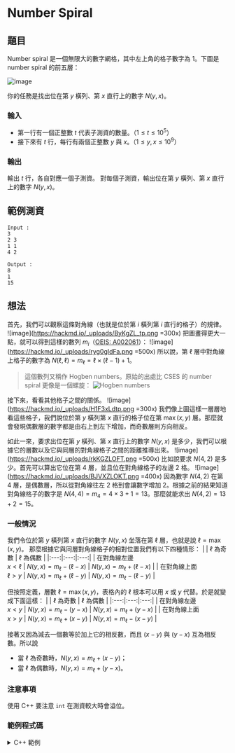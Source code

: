 Number Spiral
===

題目
---
Number spiral 是一個無限大的數字網格，其中左上角的格子數字為 $1$。下圖是 number spiral 的前五層：

![image](https://hackmd.io/_uploads/HyqlHfOK6.png)

你的任務是找出位在第 $y$ 橫列、第 $x$ 直行上的數字 $N(y,x)$。

### 輸入
- 第一行有一個正整數 $t$ 代表子測資的數量。（$1 \le t \le 10^5$）
- 接下來有 $t$ 行，每行有兩個正整數 $y$ 與 $x$。（$1 \le y, x \le 10^9$）

### 輸出
輸出 $t$ 行，各自對應一個子測資。
對每個子測資，輸出位在第 $y$ 橫列、第 $x$ 直行上的數字 $N(y,x)$。

範例測資
---
```
Input :
3
2 3
1 1
4 2

Output :
8
1
15
```

想法
---

首先，我們可以觀察這條對角線（也就是位於第 $i$ 橫列第 $i$ 直行的格子）的規律。
![image](https://hackmd.io/_uploads/ByKgZL_tp.png =300x)
把圖畫得更大一點，就可以得到這樣的數列 $m_i$（[OEIS: A002061](https://oeis.org/A002061)）：
![image](https://hackmd.io/_uploads/ryg0gIdFa.png =500x)
所以說，第 $\ell$ 層中對角線上格子的數字為 $N(\ell,\ell) = m_\ell = \ell \times (\ell - 1) + 1$。

> 這個數列又稱作 Hogben numbers。原始的出處比 CSES 的 number spiral 更像是一個螺旋：
> ![Hogben numbers](https://www.numbersaplenty.com/pics/hogben.png)

接下來，看看其他格子之間的關係。
![image](https://hackmd.io/_uploads/H1F3xLdtp.png =300x)
我們像上圖這樣一層層地看這些格子，我們說位於第 $y$ 橫列第 $x$ 直行的格子位在第 $\max(x, y)$ 層。那麼就會發現偶數層的數字都是由右上到左下增加，而奇數層則方向相反。

如此一來，要求出位在第 $y$ 橫列、第 $x$ 直行上的數字 $N(y,x)$ 是多少，我們可以根據它的層數以及它與同層的對角線格子之間的距離推導出來。
![image](https://hackmd.io/_uploads/rkKGZLOFT.png =500x)
比如說要求 $N(4,2)$ 是多少。首先可以算出它位在第 $4$ 層，並且位在對角線格子的左邊 $2$ 格。
![image](https://hackmd.io/_uploads/BJVXZLOKT.png =400x)
因為數字 $N(4,2)$ 在第 $4$ 層，是偶數層，所以從對角線往左 $2$ 格到會讓數字增加 $2$。根據之前的結果知道對角線格子的數字是 $N(4,4) = m_4 = 4 \times 3 + 1 = 13$。那麼就能求出 $N(4,2) = 13 + 2 = 15$。
<!--
![image](https://hackmd.io/_uploads/rk4NZIuYT.png =400x)
-->

### 一般情況
我們令位於第 $y$ 橫列第 $x$ 直行的數字 $N(y,x)$ 坐落在第 $\ell$ 層，也就是說 $\ell = \max(x,y)$。
那麼根據它與同層對角線格子的相對位置我們有以下四種情形：
| | $\ell$ 為奇數 | $\ell$ 為偶數 |
|:---:|:---:|:---:|
| 在對角線左邊 <br> $x < \ell$ | $N(y,x) = m_\ell - (\ell - x)$ | $N(y,x) = m_\ell + (\ell - x)$ |
| 在對角線上面 <br> $\ell > y$ | $N(y,x) = m_\ell + (\ell - y)$ | $N(y,x) = m_\ell - (\ell - y)$ |

但按照定義，層數 $\ell = \max(x, y)$，表格內的 $\ell$ 根本可以用 $x$ 或 $y$ 代替。於是就變成下面這樣：
| | $\ell$ 為奇數 | $\ell$ 為偶數 |
|:---:|:---:|:---:|
| 在對角線左邊 <br> $x < y$ | $N(y,x) = m_\ell - (y - x)$ | $N(y,x) = m_\ell + (y - x)$ |
| 在對角線上面 <br> $x > y$ | $N(y,x) = m_\ell + (x - y)$ | $N(y,x) = m_\ell - (x - y)$ |

接著又因為減去一個數等於加上它的相反數，而且 $(x-y)$ 與 $(y-x)$ 互為相反數。所以說
- 當 $\ell$ 為奇數時，$N(y,x) = m_\ell + (x - y)$；
- 當 $\ell$ 為偶數時，$N(y,x) = m_\ell + (y - x)$。

### 注意事項
使用 C++ 要注意 `int` 在測資較大時會溢位。

### 範例程式碼
<details>
<summary>C++ 範例 </summary>
```cpp=
#include <bits/stdc++.h>
#define int long long
using namespace std;

signed main(){
    ios::sync_with_stdio(0); 
    cin.tie(0); cout.tie(0);
    int t, x, y;
    cin >> t;
    while (t--) {
        cin >> y >> x;
        int lv = max(x, y);
        int m = lv * (lv-1) + 1;
        m += (lv % 2) ? x - y : y - x;
        cout << m << '\n';
    }
}
```
</details>